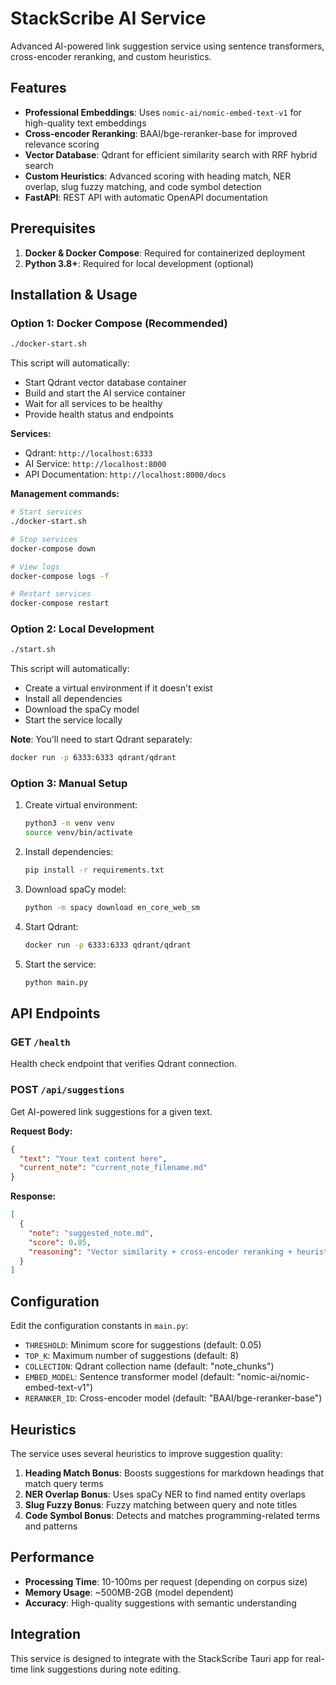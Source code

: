 # StackScribe AI Service

Advanced AI-powered link suggestion service using sentence transformers, cross-encoder reranking, and custom heuristics.

## Features

- **Professional Embeddings**: Uses `nomic-ai/nomic-embed-text-v1` for high-quality text embeddings
- **Cross-encoder Reranking**: BAAI/bge-reranker-base for improved relevance scoring
- **Vector Database**: Qdrant for efficient similarity search with RRF hybrid search
- **Custom Heuristics**: Advanced scoring with heading match, NER overlap, slug fuzzy matching, and code symbol detection
- **FastAPI**: REST API with automatic OpenAPI documentation

## Prerequisites

1. **Docker & Docker Compose**: Required for containerized deployment
2. **Python 3.8+**: Required for local development (optional)

## Installation & Usage

### Option 1: Docker Compose (Recommended)
```bash
./docker-start.sh
```
This script will automatically:
- Start Qdrant vector database container
- Build and start the AI service container
- Wait for all services to be healthy
- Provide health status and endpoints

**Services:**
- Qdrant: `http://localhost:6333`
- AI Service: `http://localhost:8000`
- API Documentation: `http://localhost:8000/docs`

**Management commands:**
```bash
# Start services
./docker-start.sh

# Stop services
docker-compose down

# View logs
docker-compose logs -f

# Restart services
docker-compose restart
```

### Option 2: Local Development
```bash
./start.sh
```
This script will automatically:
- Create a virtual environment if it doesn't exist
- Install all dependencies
- Download the spaCy model
- Start the service locally

**Note**: You'll need to start Qdrant separately:
```bash
docker run -p 6333:6333 qdrant/qdrant
```

### Option 3: Manual Setup
1. Create virtual environment:
   ```bash
   python3 -m venv venv
   source venv/bin/activate
   ```

2. Install dependencies:
   ```bash
   pip install -r requirements.txt
   ```

3. Download spaCy model:
   ```bash
   python -m spacy download en_core_web_sm
   ```

4. Start Qdrant:
   ```bash
   docker run -p 6333:6333 qdrant/qdrant
   ```

5. Start the service:
   ```bash
   python main.py
   ```

## API Endpoints

### GET `/health`
Health check endpoint that verifies Qdrant connection.

### POST `/api/suggestions`
Get AI-powered link suggestions for a given text.

**Request Body:**
```json
{
  "text": "Your text content here",
  "current_note": "current_note_filename.md"
}
```

**Response:**
```json
[
  {
    "note": "suggested_note.md",
    "score": 0.85,
    "reasoning": "Vector similarity + cross-encoder reranking + heuristics (score: 0.850)"
  }
]
```

## Configuration

Edit the configuration constants in `main.py`:

- `THRESHOLD`: Minimum score for suggestions (default: 0.05)
- `TOP_K`: Maximum number of suggestions (default: 8)
- `COLLECTION`: Qdrant collection name (default: "note_chunks")
- `EMBED_MODEL`: Sentence transformer model (default: "nomic-ai/nomic-embed-text-v1")
- `RERANKER_ID`: Cross-encoder model (default: "BAAI/bge-reranker-base")

## Heuristics

The service uses several heuristics to improve suggestion quality:

1. **Heading Match Bonus**: Boosts suggestions for markdown headings that match query terms
2. **NER Overlap Bonus**: Uses spaCy NER to find named entity overlaps
3. **Slug Fuzzy Bonus**: Fuzzy matching between query and note titles
4. **Code Symbol Bonus**: Detects and matches programming-related terms and patterns

## Performance

- **Processing Time**: 10-100ms per request (depending on corpus size)
- **Memory Usage**: ~500MB-2GB (model dependent)
- **Accuracy**: High-quality suggestions with semantic understanding

## Integration

This service is designed to integrate with the StackScribe Tauri app for real-time link suggestions during note editing. 